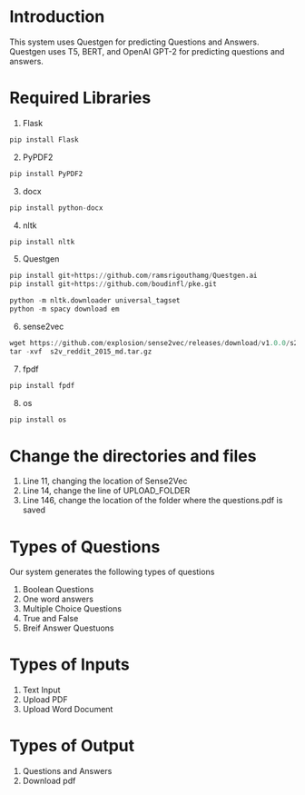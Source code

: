 # Introduction
This system uses Questgen for predicting Questions and Answers. Questgen uses T5, BERT, and OpenAI GPT-2 for predicting questions and answers.

# Required Libraries
1. Flask
```python
pip install Flask
```
2. PyPDF2
```python
pip install PyPDF2
```
3. docx
```python
pip install python-docx
```
4. nltk
```python
pip install nltk
```
5. Questgen
```python
pip install git+https://github.com/ramsrigouthamg/Questgen.ai
pip install git+https://github.com/boudinfl/pke.git

python -m nltk.downloader universal_tagset
python -m spacy download em
```
6. sense2vec
```python
wget https://github.com/explosion/sense2vec/releases/download/v1.0.0/s2v_reddit_2015_md.tar.gz
tar -xvf  s2v_reddit_2015_md.tar.gz
```
7. fpdf
```python
pip install fpdf
```
8. os
```python
pip install os
```
# Change the directories and files
1. Line 11, changing the location of Sense2Vec
2. Line 14, change the line of UPLOAD_FOLDER
3. Line 146, change the location of the folder where the questions.pdf is saved

# Types of Questions
Our system generates the following types of questions
1. Boolean Questions
2. One word answers
3. Multiple Choice Questions
4. True and False
5. Breif Answer Questuons

# Types of Inputs
1. Text Input
2. Upload PDF
3. Upload Word Document

# Types of Output
1. Questions and Answers
2. Download pdf
